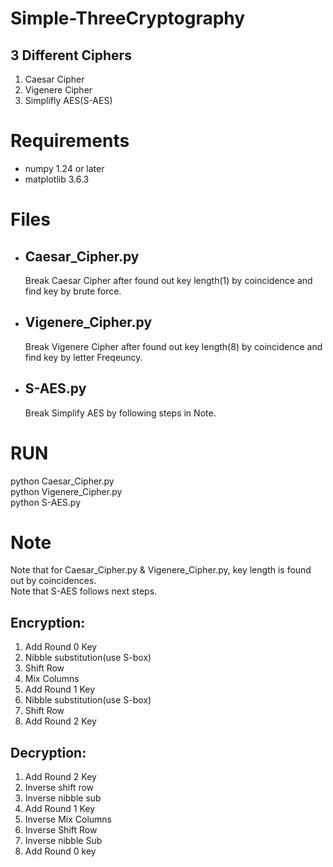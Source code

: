 # Simple-ThreeCryptography

## 3 Different Ciphers
1. Caesar Cipher
2. Vigenere Cipher
3. Simplifly AES(S-AES)

# Requirements
* numpy 1.24 or later
* matplotlib 3.6.3

# Files
* ## Caesar_Cipher.py
    Break Caesar Cipher after found out key length(1) by coincidence and find key by brute force.

* ## Vigenere_Cipher.py
    Break Vigenere Cipher after found out key length(8) by coincidence and find key by letter Freqeuncy.

* ## S-AES.py
    Break Simplify AES by following steps in Note.

# RUN
python Caesar_Cipher.py<br>
python Vigenere_Cipher.py<br>
python S-AES.py

# Note
Note that for Caesar_Cipher.py & Vigenere_Cipher.py, key length is found out by coincidences.<br>
Note that S-AES follows next steps.<br>
## Encryption:<br>
1. Add Round 0 Key
2. Nibble substitution(use S-box)
3. Shift Row
4. Mix Columns
5. Add Round 1 Key
6. Nibble substitution(use S-box)
7. Shift Row
8. Add Round 2 Key
## Decryption:<br>
1. Add Round 2 Key
2. Inverse shift row
3. Inverse nibble sub
4. Add Round 1 Key
5. Inverse Mix Columns
6. Inverse Shift Row
7. Inverse nibble Sub
8. Add Round 0 key
